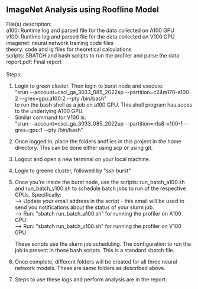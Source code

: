 ImageNet Analysis using Roofline Model
-----------------------------------------

File(s) description:<br/>
a100: Runtime log and parsed file for the data collected on A100 GPU<br/>
v100: Runtime log and parsed file for the data collected on V100 GPU<br/>
imagenet: neural network training code files<br/>
theory: code and lg files for theoretical calculations<br/>
scripts: SBATCH and bash scripts to run the profiler and parse the data<br/>
report.pdf: Final report<br/>
<br/>
Steps:<br/>
1. Login to green cluster. Then login to burst node and execute: <br/>
    "srun --account=csci_ga_3033_085_2022sp --partition=c24m170-a100-2 --gres=gpu:a100:2 --pty /bin/bash"<br/>
   to run the bash shell as a job on a100 GPU. This shell program has acces to the underlying A100 GPU.<br/>
   Similar command for V100 is: <br/>
    "srun --account=csci_ga_3033_085_2022sp --partition=n1s8-v100-1 --gres=gpu:1 --pty /bin/bash"<br/>

2. Once logged in, place the folders andfiles in this project in the home directory. This can be done either using scp or using git.<br/>

3. Logout and open a new terminal on your local machine.<br/>

4. Login to greene cluster, followed by "ssh burst"<br/>

5. Once you're inside the burst node, use the scripts: run_batch_a100.sh and run_batch_v100.sh to schedule batch jobs to run of the respective GPUs. Specifically:<br/>
    --> Update your email address in the script - this email will be used to send you notifications about the status of your slurm job.<br/>
    --> Run: "sbatch run_batch_a100.sh" for running the profiler on A100 GPU<br/>
    --> Run: "sbatch run_batch_v100.sh" for running the profiler on V100 GPU<br/>

    These scripts use the slurm job scheduling. The configuration to run the job is present in these bash scripts. This is a standard sbatch file.<br/>

6. Once complete, different folders will be created for all three neural network models. These are same folders as described above.<br/>

7. Steps to use these logs and perform analysis are in the report.<br/>
